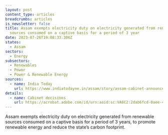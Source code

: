 ```yaml
---
layout: post
content_type: articles
breadcrumbs: articles
is_newsletter: false
title: Assam exempts electricity duty on electricity generated from renewable
  sources consumed on a captive basis for a period of 3 year
date: 2023-07-26T19:08:33.306Z
states:
  - Assam
sectors:
  - Energy
subsectors:
  - Renewables
  - Power
  - Power & Renewable Energy
sources:
  - name: India Today
    url: https://www.indiatodayne.in/assam/story/assam-cabinet-announces-multiple-key-decisions-provides-relief-for-electricity-consumers-618784-2023-07-22
details:
  - name: Cabinet decisions
    url: https://acrobat.adobe.com/id/urn:aaid:sc:VA6C2:2dab6fcd-0aee-4f12-9c61-e3575f9a5b88?viewer%21megaVerb=group-discover
---
```

Assam exempts electricity duty on electricity generated from renewable sources consumed on a captive basis for a period of 3 years, to promote renewable energy and reduce the state’s carbon footprint.
